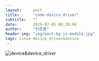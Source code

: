 ```yaml
---
layout:     post
title:      "code-device_driver"
subtitle:   ""
date:       2019-07-05 00:28:00
author:     "刘念真"
header-img: "img/post-bg-js-module.jpg"
tags: Linux-device_driver&device
---
```


![device&device_driver](D:\work-code\yaoweiliu.github.io\_posts\img\device&device_driver.gif)